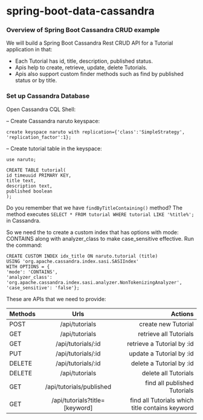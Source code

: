 # spring-boot-data-cassandra

### Overview of Spring Boot Cassandra CRUD example

We will build a Spring Boot Cassandra Rest CRUD API for a Tutorial application in that:

* Each Tutorial has id, title, description, published status.
* Apis help to create, retrieve, update, delete Tutorials.
* Apis also support custom finder methods such as find by published status or by title.

### Set up Cassandra Database

Open Cassandra CQL Shell:

– Create Cassandra naruto keyspace:

```shell
create keyspace naruto with replication={'class':'SimpleStrategy', 'replication_factor':1};
```

– Create tutorial table in the keyspace:

```shell
use naruto;

CREATE TABLE tutorial(
id timeuuid PRIMARY KEY,
title text,
description text,
published boolean
);
```

Do you remember that we have `findByTitleContaining()` method?
The method executes `SELECT * FROM tutorial WHERE tutorial LIKE '%title%';` in Cassandra.

So we need the to create a custom index that has options with mode: CONTAINS along with analyzer_class to make
case_sensitive effective.
Run the command:

```shell
CREATE CUSTOM INDEX idx_title ON naruto.tutorial (title)
USING 'org.apache.cassandra.index.sasi.SASIIndex'
WITH OPTIONS = {
'mode': 'CONTAINS',
'analyzer_class': 'org.apache.cassandra.index.sasi.analyzer.NonTokenizingAnalyzer',
'case_sensitive': 'false'};
```

These are APIs that we need to provide:

| Methods |             	Urls	              |                                         Actions |
|---------|:-------------------------------:|------------------------------------------------:|
| POST	   |         /api/tutorials	         |                             create new Tutorial |
| GET	    |         /api/tutorials	         |                          retrieve all Tutorials |
| GET	    |       /api/tutorials/:id	       |                      retrieve a Tutorial by :id |
| PUT	    |       /api/tutorials/:id	       |                        update a Tutorial by :id |
| DELETE	 |       /api/tutorials/:id	       |                        delete a Tutorial by :id |
| DELETE	 |         /api/tutorials	         |                            delete all Tutorials |
| GET	    |    /api/tutorials/published	    |                    find all published Tutorials |
| GET	    | /api/tutorials?title=[keyword]	 | find all Tutorials which title contains keyword |

